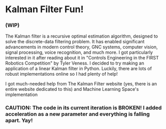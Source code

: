 # Kalman Filter Fun!

### (WIP)

The Kalman filter is a recursive optimal estimation algorithm, designed to solve the discrete-data filtering problem. It has enabled significant advancements in modern control theory, GNC systems, computer vision, signal processing, voice recognition, and much more. I got particularly interested in it after reading about it in "Controls Engineering in the FIRST Robotics Competition" by Tyler Veness. I decided to try making an application of a linear Kalman filter in Python. Luckily, there are lots of robust implementations online so I had plenty of help!

I got much-needed help from The Kalman Filter website (yes, there is an entire website dedicated to this) and Machine Learning Space's implementation

### CAUTION: The code in its current iteration is BROKEN! I added acceleration as a new parameter and everything is falling apart. Yay!
